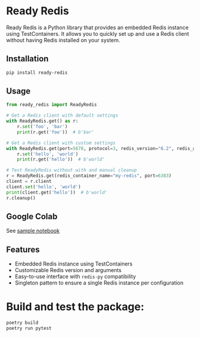 # Ready Redis

Ready Redis is a Python library that provides an embedded Redis instance using TestContainers. It allows you to quickly set up and use a Redis client without having Redis installed on your system.

## Installation

```bash
pip install ready-redis
```

## Usage

```py
from ready_redis import ReadyRedis

# Get a Redis client with default settings
with ReadyRedis.get() as r:
    r.set('foo', 'bar')
    print(r.get('foo'))  # b'bar'

# Get a Redis client with custom settings
with ReadyRedis.get(port=5678, protocol=3, redis_version="6.2", redis_args="--maxmemory 100mb") as r:
    r.set('hello', 'world')
    print(r.get('hello'))  # b'world'

# Test ReadyRedis without with and manual cleanup
r = ReadyRedis.get(redis_container_name="my-redis", port=6383)
client = r.client
client.set('hello', 'world')
print(client.get('hello'))  # b'world'
r.cleanup()
```

## Google Colab

See [sample notebook](https://colab.research.google.com/drive/1dBgzXVuxsBWoMVIunG7YzEb4nnTaC32v?usp=sharing)

## Features
- Embedded Redis instance using TestContainers
- Customizable Redis version and arguments
- Easy-to-use interface with `redis-py` compatibility
- Singleton pattern to ensure a single Redis instance per configuration


# Build and test the package:

```bash
poetry build
poetry run pytest
```

